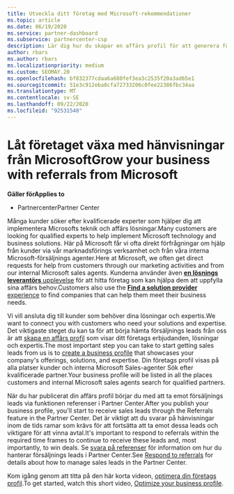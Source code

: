 ```yaml
---
title: Utveckla ditt företag med Microsoft-rekommendationer
ms.topic: article
ms.date: 06/19/2020
ms.service: partner-dashboard
ms.subservice: partnercenter-csp
description: Lär dig hur du skapar en affärs profil för att generera försäljnings leads med hjälp av funktionen för partner Center-referenser och sedan svara på dessa hänvisningar.
author: rbars
ms.author: rbars
ms.localizationpriority: medium
ms.custom: SEOMAY.20
ms.openlocfilehash: bf832377cdaa6a680fef3ea3c2535f20a3ad65e1
ms.sourcegitcommit: 51e3c912eba8cfa72733206c0fee22386fbc34aa
ms.translationtype: MT
ms.contentlocale: sv-SE
ms.lasthandoff: 09/22/2020
ms.locfileid: "92531540"
---
```

# <a name="grow-your-business-with-referrals-from-microsoft"></a><span data-ttu-id="7c407-103">Låt företaget växa med hänvisningar från Microsoft</span><span class="sxs-lookup"><span data-stu-id="7c407-103">Grow your business with referrals from Microsoft</span></span>

<span data-ttu-id="7c407-104">**Gäller för**</span><span class="sxs-lookup"><span data-stu-id="7c407-104">**Applies to**</span></span>

- <span data-ttu-id="7c407-105">Partnercenter</span><span class="sxs-lookup"><span data-stu-id="7c407-105">Partner Center</span></span>

<span data-ttu-id="7c407-106">Många kunder söker efter kvalificerade experter som hjälper dig att implementera Microsofts teknik och affärs lösningar.</span><span class="sxs-lookup"><span data-stu-id="7c407-106">Many customers are looking for qualified experts to help implement Microsoft technology and business solutions.</span></span> <span data-ttu-id="7c407-107">Här på Microsoft får vi ofta direkt förfrågningar om hjälp från kunder via vår marknadsförings verksamhet och från våra interna Microsoft-försäljnings agenter.</span><span class="sxs-lookup"><span data-stu-id="7c407-107">Here at Microsoft, we often get direct requests for help from customers through our marketing activities and from our internal Microsoft sales agents.</span></span> <span data-ttu-id="7c407-108">Kunderna använder även [ **en lösnings leverantörs** upplevelse](https://www.microsoft.com/solution-providers/search) för att hitta företag som kan hjälpa dem att uppfylla sina affärs behov.</span><span class="sxs-lookup"><span data-stu-id="7c407-108">Customers also use the [**Find a solution provider** experience](https://www.microsoft.com/solution-providers/search) to find companies that can help them meet their business needs.</span></span> 

<span data-ttu-id="7c407-109">Vi vill ansluta dig till kunder som behöver dina lösningar och expertis.</span><span class="sxs-lookup"><span data-stu-id="7c407-109">We want to connect you with customers who need your solutions and expertise.</span></span> <span data-ttu-id="7c407-110">Det viktigaste steget du kan ta för att börja hämta försäljnings leads från oss är att [skapa en affärs profil](create-a-marketing-profile.md) som visar ditt företags erbjudanden, lösningar och expertis.</span><span class="sxs-lookup"><span data-stu-id="7c407-110">The most important step you can take to start getting sales leads from us is to [create a business profile](create-a-marketing-profile.md) that showcases your company's offerings, solutions, and expertise.</span></span> <span data-ttu-id="7c407-111">Din företags profil visas på alla platser kunder och interna Microsoft Sales-agenter Sök efter kvalificerade partner.</span><span class="sxs-lookup"><span data-stu-id="7c407-111">Your business profile will be listed in all the places customers and internal Microsoft sales agents search for qualified partners.</span></span> 

 <span data-ttu-id="7c407-112">När du har publicerat din affärs profil börjar du med att ta emot försäljnings leads via funktionen referenser i Partner Center.</span><span class="sxs-lookup"><span data-stu-id="7c407-112">After you publish your business profile, you'll start to receive sales leads through the Referrals feature in the Partner Center.</span></span> <span data-ttu-id="7c407-113">Det är viktigt att du svarar på hänvisningar inom de tids ramar som krävs för att fortsätta att ta emot dessa leads och viktigare för att vinna avtal.</span><span class="sxs-lookup"><span data-stu-id="7c407-113">It's important to respond to referrals within the required time frames to continue to receive these leads and, most importantly, to win deals.</span></span> <span data-ttu-id="7c407-114">Se [svara på referenser](manage-leads.md) för information om hur du hanterar försäljnings leads i Partner Center.</span><span class="sxs-lookup"><span data-stu-id="7c407-114">See [Respond to referrals](manage-leads.md) for details about how to manage sales leads in the Partner Center.</span></span>  


<span data-ttu-id="7c407-115">Kom igång genom att titta på den här korta videon, [optimera din företags profil](https://player.vimeo.com/video/252788046).</span><span class="sxs-lookup"><span data-stu-id="7c407-115">To get started, watch this short video, [Optimize your business profile](https://player.vimeo.com/video/252788046).</span></span>
